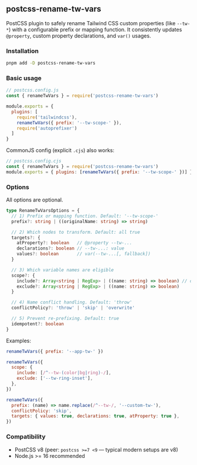 ## postcss-rename-tw-vars

PostCSS plugin to safely rename Tailwind CSS custom properties (like `--tw-*`) with a configurable prefix or mapping function. It consistently updates `@property`, custom property declarations, and `var()` usages.

### Installation

```bash
pnpm add -D postcss-rename-tw-vars
```

### Basic usage

```js
// postcss.config.js
const { renameTwVars } = require('postcss-rename-tw-vars')

module.exports = {
  plugins: [
    require('tailwindcss'),
    renameTwVars({ prefix: '--tw-scope-' }),
    require('autoprefixer')
  ]
}
```

CommonJS config (explicit `.cjs`) also works:

```js
// postcss.config.cjs
const { renameTwVars } = require('postcss-rename-tw-vars')
module.exports = { plugins: [renameTwVars({ prefix: '--tw-scope-' })] }
```

### Options

All options are optional.

```ts
type RenameTwVarsOptions = {
  // 1) Prefix or mapping function. Default: '--tw-scope-'
  prefix?: string | ((originalName: string) => string)

  // 2) Which nodes to transform. Default: all true
  targets?: {
    atProperty?: boolean   // @property --tw-...
    declarations?: boolean // --tw-...: value
    values?: boolean       // var(--tw-...[, fallback])
  }

  // 3) Which variable names are eligible
  scope?: {
    include?: Array<string | RegExp> | ((name: string) => boolean) // default [/^--tw-/]
    exclude?: Array<string | RegExp> | ((name: string) => boolean)
  }

  // 4) Name conflict handling. Default: 'throw'
  conflictPolicy?: 'throw' | 'skip' | 'overwrite'

  // 5) Prevent re-prefixing. Default: true
  idempotent?: boolean
}
```

Examples:

```js
renameTwVars({ prefix: '--app-tw-' })

renameTwVars({
  scope: {
    include: [/^--tw-(color|bg|ring)-/],
    exclude: ['--tw-ring-inset'],
  },
})

renameTwVars({
  prefix: (name) => name.replace(/^--tw-/, '--custom-tw-'),
  conflictPolicy: 'skip',
  targets: { values: true, declarations: true, atProperty: true },
})
```

### Compatibility

- PostCSS v8 (peer: `postcss >=7 <9` — typical modern setups are v8)
- Node.js >= 16 recommended



